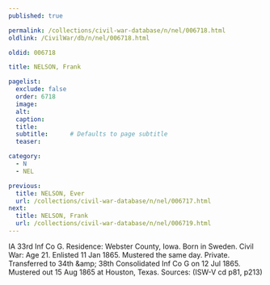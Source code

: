 ```yaml
---
published: true

permalink: /collections/civil-war-database/n/nel/006718.html
oldlink: /CivilWar/db/n/nel/006718.html

oldid: 006718

title: NELSON, Frank

pagelist:
  exclude: false
  order: 6718
  image: 
  alt:
  caption:
  title:
  subtitle:      # Defaults to page subtitle
  teaser:

category: 
  - N 
  - NEL

previous:
  title: NELSON, Ever
  url: /collections/civil-war-database/n/nel/006717.html  
next:
  title: NELSON, Frank
  url: /collections/civil-war-database/n/nel/006719.html   
---
```

IA 33rd Inf Co G. Residence: Webster County, Iowa. Born in Sweden. Civil War: Age 21. Enlisted 11 Jan 1865. Mustered the same day. Private. Transferred to 34th &amp;amp; 38th Consolidated Inf Co G on 12 Jul 1865. Mustered out 15 Aug 1865 at Houston, Texas. Sources: (ISW-V cd p81, p213)